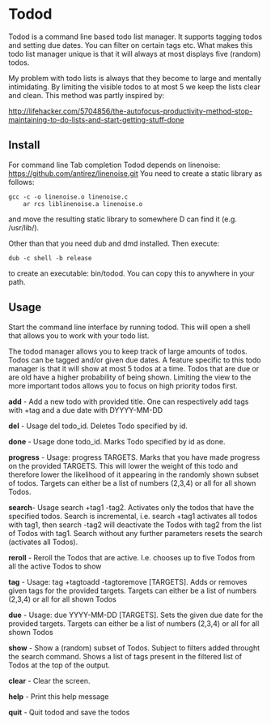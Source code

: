 # Todod

Todod is a command line based todo list manager. It supports tagging todos and setting due dates. You can filter on certain tags etc. What makes this todo list manager unique is that it will always at most displays five (random) todos.

My problem with todo lists is always that they become to large and mentally intimidating. By limiting the visible todos to at most 5 we keep the lists clear and clean. This method was partly inspired by:

http://lifehacker.com/5704856/the-autofocus-productivity-method-stop-maintaining-to-do-lists-and-start-getting-stuff-done

## Install

For command line Tab completion Todod depends on linenoise: 
https://github.com/antirez/linenoise.git
You need to create a static library as follows:

    gcc -c -o linenoise.o linenoise.c
		ar rcs liblinenoise.a linenoise.o

and move the resulting static library to somewhere D can find it (e.g. /usr/lib/).

Other than that you need dub and dmd installed. Then execute:

    dub -c shell -b release

to create an executable: bin/todod. You can copy this to anywhere in your path.

## Usage

Start the command line interface by running todod. This will open a shell that allows you to work with your todo list.

The todod manager allows you to keep track of large amounts of todos. Todos can be tagged and/or given due dates. A feature specific to this todo manager is that it will show at most 5 todos at a time. Todos that are due or are old have a higher probability of being shown. Limiting the view to the more important todos allows you to focus on high priority todos first.

__add__ - Add a new todo with provided title. One can respectively add tags with +tag and a due date with DYYYY-MM-DD

__del__ - Usage del todo_id. Deletes Todo specified by id.

__done__ - Usage done todo_id. Marks Todo specified by id as done.

__progress__ - Usage: progress TARGETS. Marks that you have made progress on the provided TARGETS. This will lower the weight of this todo and therefore lower the likelihood of it appearing in the randomly shown subset of todos. Targets can either be a list of numbers (2,3,4) or all for all shown Todos.

__search__- Usage search +tag1 -tag2. Activates only the todos that have the specified todos. Search is incremental, i.e. search +tag1 activates all todos with tag1, then search -tag2 will deactivate the Todos with tag2 from the list of Todos with tag1. Search without any further parameters resets the search (activates all Todos).

__reroll__ - Reroll the Todos that are active. I.e. chooses up to five Todos from all the active Todos to show

__tag__ - Usage: tag +tagtoadd -tagtoremove [TARGETS]. Adds or removes given tags for the provided targets. Targets can either be a list of numbers (2,3,4) or all for all shown Todos

__due__ - Usage: due YYYY-MM-DD [TARGETS]. Sets the given due date for the provided targets. Targets can either be a list of numbers (2,3,4) or all for all shown Todos

__show__ - Show a (random) subset of Todos. Subject to filters added throught the search command. Shows a list of tags present in the filtered list of Todos at the top of the output.

__clear__ - Clear the screen.

__help__ - Print this help message

__quit__ - Quit todod and save the todos

